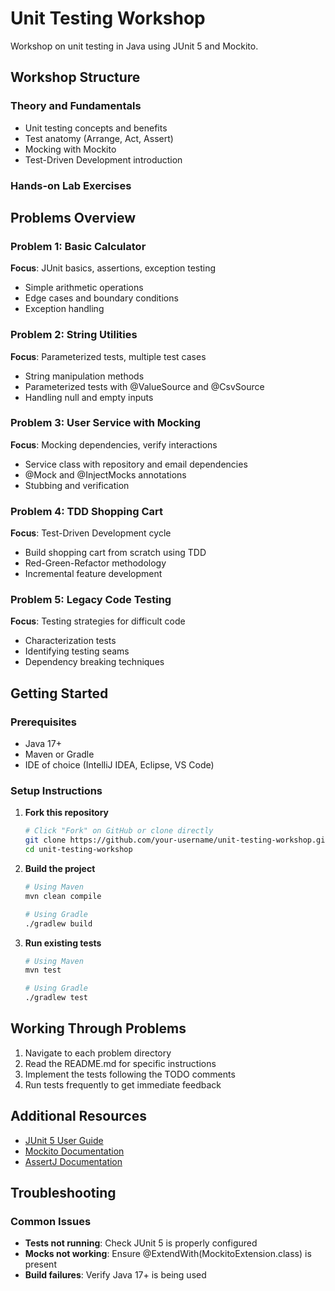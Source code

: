 # Unit Testing Workshop

Workshop on unit testing in Java using JUnit 5 and Mockito.

## Workshop Structure

### Theory and Fundamentals
- Unit testing concepts and benefits
- Test anatomy (Arrange, Act, Assert)
- Mocking with Mockito
- Test-Driven Development introduction

### Hands-on Lab Exercises

## Problems Overview

### Problem 1: Basic Calculator
**Focus**: JUnit basics, assertions, exception testing
- Simple arithmetic operations
- Edge cases and boundary conditions
- Exception handling

### Problem 2: String Utilities
**Focus**: Parameterized tests, multiple test cases
- String manipulation methods
- Parameterized tests with @ValueSource and @CsvSource
- Handling null and empty inputs

### Problem 3: User Service with Mocking
**Focus**: Mocking dependencies, verify interactions
- Service class with repository and email dependencies
- @Mock and @InjectMocks annotations
- Stubbing and verification

### Problem 4: TDD Shopping Cart
**Focus**: Test-Driven Development cycle
- Build shopping cart from scratch using TDD
- Red-Green-Refactor methodology
- Incremental feature development

### Problem 5: Legacy Code Testing
**Focus**: Testing strategies for difficult code
- Characterization tests
- Identifying testing seams
- Dependency breaking techniques

## Getting Started

### Prerequisites
- Java 17+
- Maven or Gradle
- IDE of choice (IntelliJ IDEA, Eclipse, VS Code)

### Setup Instructions

1. **Fork this repository**
   ```bash
   # Click "Fork" on GitHub or clone directly
   git clone https://github.com/your-username/unit-testing-workshop.git
   cd unit-testing-workshop
   ```

2. **Build the project**
   ```bash
   # Using Maven
   mvn clean compile
   
   # Using Gradle
   ./gradlew build
   ```

3. **Run existing tests**
   ```bash
   # Using Maven
   mvn test
   
   # Using Gradle
   ./gradlew test
   ```

## Working Through Problems

1. Navigate to each problem directory
2. Read the README.md for specific instructions
3. Implement the tests following the TODO comments
4. Run tests frequently to get immediate feedback

## Additional Resources

- [JUnit 5 User Guide](https://junit.org/junit5/docs/current/user-guide/)
- [Mockito Documentation](https://javadoc.io/doc/org.mockito/mockito-core/latest/org/mockito/Mockito.html)
- [AssertJ Documentation](https://assertj.github.io/doc/)

## Troubleshooting

### Common Issues
- **Tests not running**: Check JUnit 5 is properly configured
- **Mocks not working**: Ensure @ExtendWith(MockitoExtension.class) is present
- **Build failures**: Verify Java 17+ is being used
 